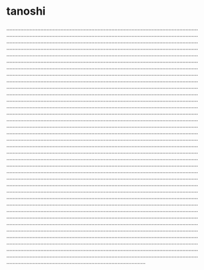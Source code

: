 # tanoshi
..........................................................................................................................................................................................................................................................................................................................................................................................................................................................................................................................................................................................................................................................................................................................................................................................................................................................................................................................................................................................................................................................................................................................................................................................................................................................................................................................................................................................................................................................................................................................................................................................................................................................................................................................................................................................................................................................................................................................................................................................................................................................................................................................................................................................................................................................................................................................................................................................................................................................................................................................................................................................................................................................................................................................................................................................................................................................................................................................................................................................................................................................................................................................................................................................................................................................................................................................................................................................................................................................................................................................................................................................................................................................................................................................................................................................................................................................................................................................................................................................................................................................................................................................................................................................................................................................................................................................................................................................................................................................................................................................................................................................................................................................................................................................................